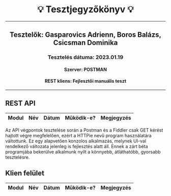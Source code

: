 <h1 align= "center">💡️ Tesztjegyzőkönyv 💡️</h1>
<hr>
<h2 align= "center"> Tesztelők: Gasparovics Adrienn, Boros Balázs, Csicsman Dominika</h2>
<h3 align= "center"> Tesztelés dátuma: 2023.01.19 </h3>
<h4 align= "center"> Szerver: POSTMAN  </h3>
<h4 align= "center"> REST kliens: Fejlesztői manuális teszt  </h3>
<hr>

## REST API

| Modul | Név | Dátum | Működik-e? | Megjegyzés |
|-------|------|------|--------------------------|-----------|


Az API végpontok tesztelése során a Postman és a Fiddler csak GET kérést hajtott végre megfelelően, ezért a HTTPie nevű program használatára váltottunk. Ez egy alapvetően konzolos alkalmazás, melynek UI-val rendelkező változata jelenleg is fejlesztés alatt áll. Ennek a zárt béta programjába bekerülve alkalmunk nyílt a könnyebb, átláthatóbb, gyorsabb tesztelésre.

## Klien felület

| Modul | Név | Dátum | Működik-e? | Megjegyzés |
|-------|------|------|--------------------------|-----------|
